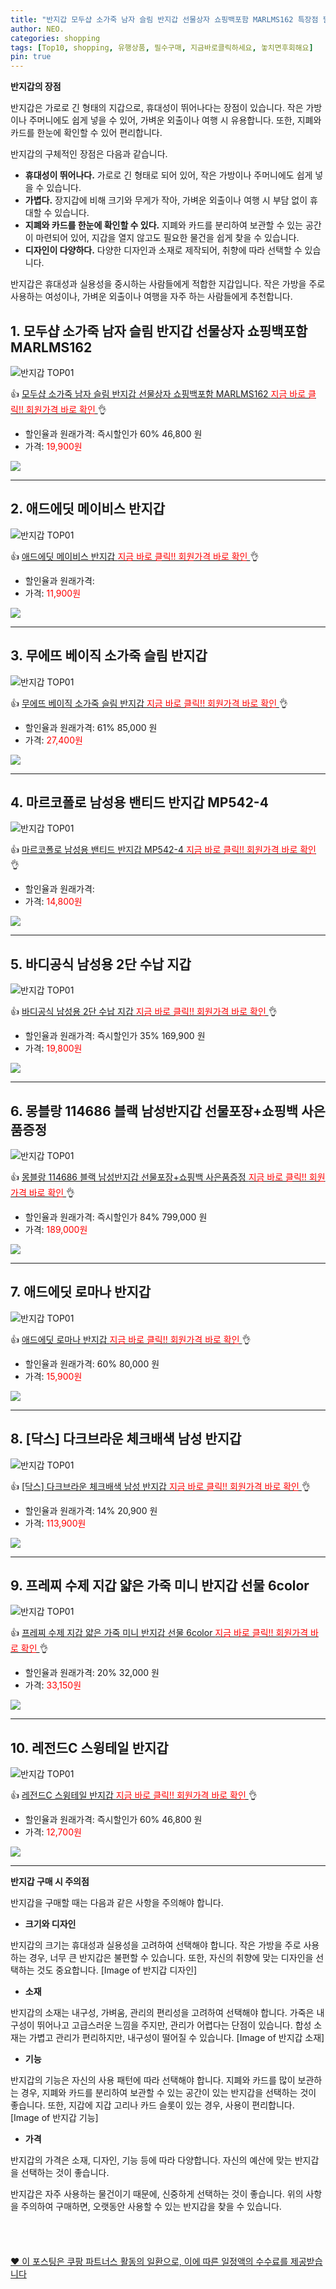 ```yaml
---
title: "반지갑 모두샵 소가죽 남자 슬림 반지갑 선물상자 쇼핑백포함 MARLMS162 특장점 필요 추천 제품 비교 최저 가격 비교 장점 구매 후기 구매평"
author: NEO.
categories: shopping
tags: [Top10, shopping, 유행상품, 필수구매, 지금바로클릭하세요, 놓치면후회해요]
pin: true
---
```

**반지갑의 장점**

반지갑은 가로로 긴 형태의 지갑으로, 휴대성이 뛰어나다는 장점이 있습니다. 작은 가방이나 주머니에도 쉽게 넣을 수 있어, 가벼운 외출이나 여행 시 유용합니다. 또한, 지폐와 카드를 한눈에 확인할 수 있어 편리합니다.

반지갑의 구체적인 장점은 다음과 같습니다.

* **휴대성이 뛰어나다.** 가로로 긴 형태로 되어 있어, 작은 가방이나 주머니에도 쉽게 넣을 수 있습니다.
* **가볍다.** 장지갑에 비해 크기와 무게가 작아, 가벼운 외출이나 여행 시 부담 없이 휴대할 수 있습니다.
* **지폐와 카드를 한눈에 확인할 수 있다.** 지폐와 카드를 분리하여 보관할 수 있는 공간이 마련되어 있어, 지갑을 열지 않고도 필요한 물건을 쉽게 찾을 수 있습니다.
* **디자인이 다양하다.** 다양한 디자인과 소재로 제작되어, 취향에 따라 선택할 수 있습니다.

반지갑은 휴대성과 실용성을 중시하는 사람들에게 적합한 지갑입니다. 작은 가방을 주로 사용하는 여성이나, 가벼운 외출이나 여행을 자주 하는 사람들에게 추천합니다.

   

## 1. 모두샵 소가죽 남자 슬림 반지갑 선물상자 쇼핑백포함 MARLMS162

![반지갑 TOP01](https://thumbnail6.coupangcdn.com/thumbnails/remote/490x490ex/image/vendor_inventory/0ef3/a00109ffb245b43b8a1c2c2d60c474238ccf3cc938aada1bb485f802c7bd.jpg)


👍 [모두샵 소가죽 남자 슬림 반지갑 선물상자 쇼핑백포함 MARLMS162 <font color=red> 지금 바로 클릭!! 회원가격 바로 확인 </font> ](https://link.coupang.com/re/AFFSDP?lptag=AF3617701&subid=GithubCoopas&pageKey=7458602146&traceid=V0-153&itemId=19435520680&vendorItemId=86553397008) 👌 


- 할인율과 원래가격: 즉시할인가 60%  46,800   원
- 가격: <span style='color:red'>19,900원</span>

[![](/discount_price.png)](https://link.coupang.com/re/AFFSDP?lptag=AF3617701&subid=GithubCoopas&pageKey=7458602146&traceid=V0-153&itemId=19435520680&vendorItemId=86553397008)

---


   

## 2. 애드에딧 메이비스 반지갑

![반지갑 TOP01](https://thumbnail7.coupangcdn.com/thumbnails/remote/490x490ex/image/retail/images/3993257142051445-5d607b2f-0335-4c77-bb2f-bc1a6a376cc9.jpg)


👍 [애드에딧 메이비스 반지갑 <font color=red> 지금 바로 클릭!! 회원가격 바로 확인 </font> ](https://link.coupang.com/re/AFFSDP?lptag=AF3617701&subid=GithubCoopas&pageKey=269873677&traceid=V0-153&itemId=847444399&vendorItemId=5390041034) 👌 


- 할인율과 원래가격: 
- 가격: <span style='color:red'>11,900원</span>

[![](/discount_price.png)](https://link.coupang.com/re/AFFSDP?lptag=AF3617701&subid=GithubCoopas&pageKey=269873677&traceid=V0-153&itemId=847444399&vendorItemId=5390041034)

---


   

## 3. 무에뜨 베이직 소가죽 슬림 반지갑

![반지갑 TOP01](https://thumbnail6.coupangcdn.com/thumbnails/remote/490x490ex/image/retail/images/2019/09/24/15/1/43135f41-b46d-4a83-9c64-05d789594340.jpg)


👍 [무에뜨 베이직 소가죽 슬림 반지갑 <font color=red> 지금 바로 클릭!! 회원가격 바로 확인 </font> ](https://link.coupang.com/re/AFFSDP?lptag=AF3617701&subid=GithubCoopas&pageKey=77752177&traceid=V0-153&itemId=251367601&vendorItemId=5376130670) 👌 


- 할인율과 원래가격: 61%  85,000   원
- 가격: <span style='color:red'>27,400원</span>

[![](/discount_price.png)](https://link.coupang.com/re/AFFSDP?lptag=AF3617701&subid=GithubCoopas&pageKey=77752177&traceid=V0-153&itemId=251367601&vendorItemId=5376130670)

---


   

## 4. 마르코폴로 남성용 밴티드 반지갑 MP542-4

![반지갑 TOP01](https://thumbnail6.coupangcdn.com/thumbnails/remote/490x490ex/image/retail/images/1281550067693402-c3497546-f2f0-425e-bac3-a3a62d506b54.jpg)


👍 [마르코폴로 남성용 밴티드 반지갑 MP542-4 <font color=red> 지금 바로 클릭!! 회원가격 바로 확인 </font> ](https://link.coupang.com/re/AFFSDP?lptag=AF3617701&subid=GithubCoopas&pageKey=493768&traceid=V0-153&itemId=739439527&vendorItemId=4867144786) 👌 


- 할인율과 원래가격: 
- 가격: <span style='color:red'>14,800원</span>

[![](/discount_price.png)](https://link.coupang.com/re/AFFSDP?lptag=AF3617701&subid=GithubCoopas&pageKey=493768&traceid=V0-153&itemId=739439527&vendorItemId=4867144786)

---


   

## 5. 바디공식 남성용 2단 수납 지갑

![반지갑 TOP01](https://thumbnail6.coupangcdn.com/thumbnails/remote/490x490ex/image/retail/images/1138963518774356-d6a9c621-9168-47bc-a633-d3390f452d6d.jpg)


👍 [바디공식 남성용 2단 수납 지갑 <font color=red> 지금 바로 클릭!! 회원가격 바로 확인 </font> ](https://link.coupang.com/re/AFFSDP?lptag=AF3617701&subid=GithubCoopas&pageKey=4986200269&traceid=V0-153&itemId=6646088508&vendorItemId=73939907674) 👌 


- 할인율과 원래가격: 즉시할인가 35%  169,900   원
- 가격: <span style='color:red'>19,800원</span>

[![](/discount_price.png)](https://link.coupang.com/re/AFFSDP?lptag=AF3617701&subid=GithubCoopas&pageKey=4986200269&traceid=V0-153&itemId=6646088508&vendorItemId=73939907674)

---


   

## 6. 몽블랑 114686 블랙 남성반지갑 선물포장+쇼핑백 사은품증정

![반지갑 TOP01](https://thumbnail6.coupangcdn.com/thumbnails/remote/490x490ex/image/vendor_inventory/c4ae/abe2b53dee43e5b87080aaf49c39c4e86b3bef7660ea4eb74708c9078768.jpg)


👍 [몽블랑 114686 블랙 남성반지갑 선물포장+쇼핑백 사은품증정 <font color=red> 지금 바로 클릭!! 회원가격 바로 확인 </font> ](https://link.coupang.com/re/AFFSDP?lptag=AF3617701&subid=GithubCoopas&pageKey=7109332176&traceid=V0-153&itemId=17768329524&vendorItemId=84932566751) 👌 


- 할인율과 원래가격: 즉시할인가 84%  799,000   원
- 가격: <span style='color:red'>189,000원</span>

[![](/discount_price.png)](https://link.coupang.com/re/AFFSDP?lptag=AF3617701&subid=GithubCoopas&pageKey=7109332176&traceid=V0-153&itemId=17768329524&vendorItemId=84932566751)

---


   

## 7. 애드에딧 로마나 반지갑

![반지갑 TOP01](https://thumbnail6.coupangcdn.com/thumbnails/remote/490x490ex/image/retail/images/914992982618127-b0c318f6-c8ac-4cb6-978f-c36ee3c67317.jpg)


👍 [애드에딧 로마나 반지갑 <font color=red> 지금 바로 클릭!! 회원가격 바로 확인 </font> ](https://link.coupang.com/re/AFFSDP?lptag=AF3617701&subid=GithubCoopas&pageKey=1063892847&traceid=V0-153&itemId=2009798207&vendorItemId=70009657450) 👌 


- 할인율과 원래가격: 60%  80,000   원
- 가격: <span style='color:red'>15,900원</span>

[![](/discount_price.png)](https://link.coupang.com/re/AFFSDP?lptag=AF3617701&subid=GithubCoopas&pageKey=1063892847&traceid=V0-153&itemId=2009798207&vendorItemId=70009657450)

---


   

## 8. [닥스] 다크브라운 체크배색 남성 반지갑

![반지갑 TOP01](https://thumbnail7.coupangcdn.com/thumbnails/remote/490x490ex/image/vendor_inventory/2628/ca2167c7d3b5ca7e01898a11b018c758e7d114247ec1ce4b6e7956f0f27c.jpg)


👍 [[닥스] 다크브라운 체크배색 남성 반지갑 <font color=red> 지금 바로 클릭!! 회원가격 바로 확인 </font> ](https://link.coupang.com/re/AFFSDP?lptag=AF3617701&subid=GithubCoopas&pageKey=6055207576&traceid=V0-153&itemId=11112633025&vendorItemId=86124420025) 👌 


- 할인율과 원래가격: 14%  20,900   원
- 가격: <span style='color:red'>113,900원</span>

[![](/discount_price.png)](https://link.coupang.com/re/AFFSDP?lptag=AF3617701&subid=GithubCoopas&pageKey=6055207576&traceid=V0-153&itemId=11112633025&vendorItemId=86124420025)

---


   

## 9. 프레찌 수제 지갑 얇은 가죽 미니 반지갑 선물 6color

![반지갑 TOP01](https://thumbnail6.coupangcdn.com/thumbnails/remote/490x490ex/image/vendor_inventory/ae25/62e6dcce403ca05dcb590fc36c05ef3df99b2b550a3f1c687d416c1f3b77.jpg)


👍 [프레찌 수제 지갑 얇은 가죽 미니 반지갑 선물 6color <font color=red> 지금 바로 클릭!! 회원가격 바로 확인 </font> ](https://link.coupang.com/re/AFFSDP?lptag=AF3617701&subid=GithubCoopas&pageKey=7721448202&traceid=V0-153&itemId=20723908648&vendorItemId=87794653856) 👌 


- 할인율과 원래가격: 20%  32,000   원
- 가격: <span style='color:red'>33,150원</span>

[![](/discount_price.png)](https://link.coupang.com/re/AFFSDP?lptag=AF3617701&subid=GithubCoopas&pageKey=7721448202&traceid=V0-153&itemId=20723908648&vendorItemId=87794653856)

---


   

## 10. 레전드C 스윙테일 반지갑

![반지갑 TOP01](https://thumbnail10.coupangcdn.com/thumbnails/remote/490x490ex/image/rs_quotation_api/cy2wgjds/f8e06763dfdf463d89aff3f9a122431d.jpg)


👍 [레전드C 스윙테일 반지갑 <font color=red> 지금 바로 클릭!! 회원가격 바로 확인 </font> ](https://link.coupang.com/re/AFFSDP?lptag=AF3617701&subid=GithubCoopas&pageKey=7644079330&traceid=V0-153&itemId=20320346069&vendorItemId=87405775875) 👌 


- 할인율과 원래가격: 즉시할인가 60%  46,800   원
- 가격: <span style='color:red'>12,700원</span>

[![](/discount_price.png)](https://link.coupang.com/re/AFFSDP?lptag=AF3617701&subid=GithubCoopas&pageKey=7644079330&traceid=V0-153&itemId=20320346069&vendorItemId=87405775875)

---
**반지갑 구매 시 주의점**

반지갑을 구매할 때는 다음과 같은 사항을 주의해야 합니다.

* **크기와 디자인**

반지갑의 크기는 휴대성과 실용성을 고려하여 선택해야 합니다. 작은 가방을 주로 사용하는 경우, 너무 큰 반지갑은 불편할 수 있습니다. 또한, 자신의 취향에 맞는 디자인을 선택하는 것도 중요합니다.
[Image of 반지갑 디자인]

* **소재**

반지갑의 소재는 내구성, 가벼움, 관리의 편리성을 고려하여 선택해야 합니다. 가죽은 내구성이 뛰어나고 고급스러운 느낌을 주지만, 관리가 어렵다는 단점이 있습니다. 합성 소재는 가볍고 관리가 편리하지만, 내구성이 떨어질 수 있습니다.
[Image of 반지갑 소재]

* **기능**

반지갑의 기능은 자신의 사용 패턴에 따라 선택해야 합니다. 지폐와 카드를 많이 보관하는 경우, 지폐와 카드를 분리하여 보관할 수 있는 공간이 있는 반지갑을 선택하는 것이 좋습니다. 또한, 지갑에 지갑 고리나 카드 슬롯이 있는 경우, 사용이 편리합니다.
[Image of 반지갑 기능]

* **가격**

반지갑의 가격은 소재, 디자인, 기능 등에 따라 다양합니다. 자신의 예산에 맞는 반지갑을 선택하는 것이 좋습니다.

반지갑은 자주 사용하는 물건이기 때문에, 신중하게 선택하는 것이 좋습니다. 위의 사항을 주의하여 구매하면, 오랫동안 사용할 수 있는 반지갑을 찾을 수 있습니다.<br><br><br><br><br> [ ❤  이 포스팅은 쿠팡 파트너스 활동의 일환으로, 이에 따른 일정액의 수수료를 제공받습니다](https://link.coupang.com/a/bcEFyh)